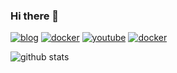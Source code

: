 ### Hi there 👋

<!--
**ByeongUkChoi/ByeongUkChoi** is a ✨ _special_ ✨ repository because its `README.md` (this file) appears on your GitHub profile.

Here are some ideas to get you started:

- 🔭 I’m currently working on ...
- 🌱 I’m currently learning ...
- 👯 I’m looking to collaborate on ...
- 🤔 I’m looking for help with ...
- 💬 Ask me about ...
- 📫 How to reach me: ...
- 😄 Pronouns: ...
- ⚡ Fun fact: ...
-->

[![blog](https://img.shields.io/badge/blog-unhosted.tistory.com-green?logo=rss&link=naver.com)](https://unhosted.tistory.com)
[![docker](https://img.shields.io/badge/linkedin-profile-blue?logo=linkedin)](https://www.linkedin.com/in/cbw0916)
[![youtube](https://img.shields.io/badge/youtube-channel-red?logo=youtube)](https://www.youtube.com/channel/UCMxtA1dfj4mpfI6mYgGrrQw)
[![docker](https://img.shields.io/badge/docker-hub-blue?logo=docker)](https://hub.docker.com/u/cbw0916)

![github stats](https://github-readme-stats.vercel.app/api?username=ByeongUkChoi&show_icons=true&theme=dark)
<!--
![github stats](https://github-readme-stats.vercel.app/api/top-langs/?username=ByeongUkChoi&layout=compact&hide=html,css)
-->
